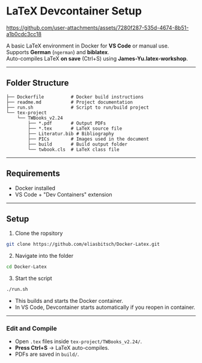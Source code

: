 # LaTeX Devcontainer Setup

https://github.com/user-attachments/assets/7280f287-535d-4674-8b51-a1b0cdc3cc18

A basic LaTeX environment in Docker for **VS Code** or manual use.  
Supports **German** (`ngerman`) and **biblatex**.  
Auto-compiles LaTeX **on save** (Ctrl+S) using **James-Yu.latex-workshop**.

---

## Folder Structure

```
├── Dockerfile          # Docker build instructions
├── readme.md           # Project documentation
├── run.sh              # Script to run/build project
└── tex-project
    └── TWBooks_v2.24
        ├── *.pdf       # Output PDFs
        ├── *.tex       # LaTeX source file
        ├── Literatur.bib # Bibliography
        ├── PICs        # Images used in the document
        ├── build       # Build output folder
        └── twbook.cls  # LaTeX class file

```
---

## Requirements

- Docker installed
- VS Code + "Dev Containers" extension

---

## Setup
1. Clone the ropsitory
```bash
git clone https://github.com/eliasbitsch/Docker-Latex.git
```
2. Navigate into the folder
```bash
cd Docker-Latex
```
3. Start the script
```bash
./run.sh
```
- This builds and starts the Docker container.
- In VS Code, Devcontainer starts automatically if you reopen in container.

---

### Edit and Compile

- Open `.tex` files inside `tex-project/TWBooks_v2.24/`.
- **Press Ctrl+S** → LaTeX auto-compiles.
- PDFs are saved in `build/`.
